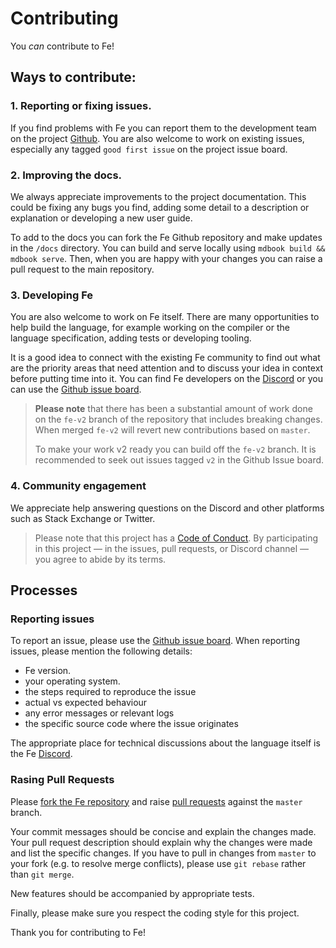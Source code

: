 # Contributing

You *can* contribute to Fe! 


## Ways to contribute:

### 1. Reporting or fixing issues.

If you find problems with Fe you can report them to the development team on the project [Github](https://github.com/ethereum/fe).
You are also welcome to work on existing issues, especially any tagged `good first issue` on the project issue board.

### 2. Improving the docs.

We always appreciate improvements to the project documentation. This could be fixing any bugs you find, adding some detail to a description or explanation or developing a new user guide.

To add to the docs you can fork the Fe Github repository and make updates in the `/docs` directory. You can build and serve locally using `mdbook build && mdbook serve`. Then, when you are happy with your changes you can raise a pull request to the main repository.

### 3. Developing Fe

You are also welcome to work on Fe itself. There are many opportunities to help build the language, for example working on the compiler or the language specification, adding tests or developing tooling. 

It is a good idea to connect with the existing Fe community to find out what are the priority areas that need attention and to discuss your idea in context before putting time into it. You can find Fe developers on the [Discord](https://discord.gg/yCT6NYBb) or you can use the [Github issue board](https://github.com/ethereum/fe/issues).

> **Please note** that there has been a substantial amount of work done on the `fe-v2` branch of the repository that includes breaking changes. When merged `fe-v2` will revert new contributions based on `master`. 
> 
> To make your work v2 ready you can build off the `fe-v2` branch. It is recommended to seek out issues tagged `v2` in the Github Issue board.

### 4. Community engagement

We appreciate help answering questions on the Discord and other platforms such as Stack Exchange or Twitter.

> Please note that this project has a [Code of Conduct](code_of_conduct.md). By participating in this project — in the issues, pull requests, or Discord channel — you agree to abide by its terms.

## Processes

### Reporting issues

To report an issue, please use the [Github issue board](https://github.com/ethereum/fe/issues). When reporting issues, please mention the following details:

- Fe version.
- your operating system.
- the steps required to reproduce the issue
- actual vs expected behaviour
- any error messages or relevant logs
- the specific source code where the issue originates

The appropriate place for technical discussions about the language itself is the Fe [Discord](https://discord.gg/yCT6NYBb).

### Rasing Pull Requests

Please [fork the Fe repository](https://docs.github.com/en/get-started/quickstart/fork-a-repo) and raise [pull requests](https://docs.github.com/en/pull-requests/collaborating-with-pull-requests/proposing-changes-to-your-work-with-pull-requests/creating-a-pull-request) against the `master` branch.

Your commit messages should be concise and explain the changes made. Your pull request description should explain why the changes were made and list the specific changes. If you have to pull in changes from `master` to your fork (e.g. to resolve merge conflicts), please use `git rebase` rather than `git merge`.

New features should be accompanied by appropriate tests.

Finally, please make sure you respect the coding style for this project.


Thank you for contributing to Fe!